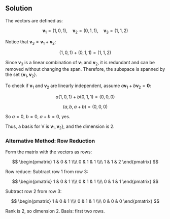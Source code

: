 <!-- 8. Let V be the subspace of R3spanned by {(1,0,1),(0,1,1),(1,1,2)}. Find a basis
for V and compute its dimension. -->

## Solution

The vectors are defined as:

$$
\mathbf{v}_1 = (1, 0, 1), \quad \mathbf{v}_2 = (0, 1, 1), \quad \mathbf{v}_3 = (1, 1, 2)
$$

Notice that $\mathbf{v}_3 = \mathbf{v}_1 + \mathbf{v}_2$:

$$
(1, 0, 1) + (0, 1, 1) = (1, 1, 2)
$$

Since $\mathbf{v}_3$ is a linear combination of $\mathbf{v}_1$ and $\mathbf{v}_2$, it is redundant and can be removed without changing the span. Therefore, the subspace is spanned by the set $\{\mathbf{v}_1, \mathbf{v}_2\}$.

To check if $\mathbf{v}_1$ and $\mathbf{v}_2$ are linearly independent, assume $a \mathbf{v}_1 + b \mathbf{v}_2 = \mathbf{0}$:

$$
a(1, 0, 1) + b(0, 1, 1) = (0, 0, 0)
$$

$$
(a, b, a + b) = (0, 0, 0)
$$

So $a = 0$, $b = 0$, $a + b = 0$, yes.

Thus, a basis for V is $\mathbf{v}_1, \mathbf{v}_2$}, and the dimension is 2.

### Alternative Method: Row Reduction

Form the matrix with the vectors as rows:

$$
\begin{pmatrix}
1 & 0 & 1 \\\\
0 & 1 & 1 \\\\
1 & 1 & 2
\end{pmatrix}
$$

Row reduce:
Subtract row 1 from row 3:

$$
\begin{pmatrix}
1 & 0 & 1 \\\\
0 & 1 & 1 \\\\
0 & 1 & 1
\end{pmatrix}
$$

Subtract row 2 from row 3:

$$
\begin{pmatrix}
1 & 0 & 1 \\\\
0 & 1 & 1 \\\\
0 & 0 & 0
\end{pmatrix}
$$

Rank is 2, so dimension 2. Basis: first two rows.
